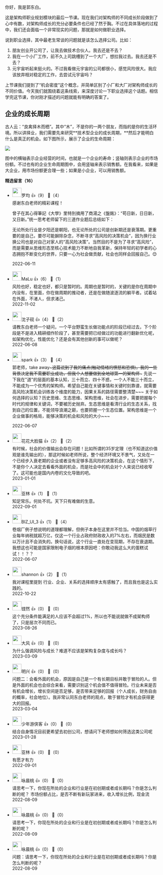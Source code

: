 你好，我是郭东白。

这是架构师职业规划模块的最后一节课。现在我们对架构师的不同成长阶段做到了心中有数，对架构师成长的充分必要条件也已经了然于胸。不过在具体落地的过程中，我们还会面临一个非常现实的问题，那就是如何做职业选择。

说到职业选择，其中最老生常谈的问题就是该怎么选择公司。比如：

1. 朋友创业开公司了，让我去做技术合伙人。我去还是不去？
2. 我在一个小厂工作，前不久上司跳槽到了一个大厂，想拉我过去。我去还是不去？
3. 元宇宙听起来挺火的。不过我看做元宇宙的公司都很小，感觉风险很大。我应该放弃相对稳定的工作，去尝试元宇宙吗？

上节课我们提到了“机会密度”这个概念，并简单区别了小厂和大厂对架构师成长的不同价值。今天我们就围绕着这条线索，来深度讨论一下职业选择这个话题。相信学完这节课，你对刚才描述的问题就能有明确的答案了。

## 企业的成长周期

古人云：“良禽择木而栖”。其中“木”，不是你的一两个朋友，而指的是你的生活环境。所以讲择业，我们需要先来研究**技术型企业的成长周期，**然后才能明白什么是真正的机会。如下图所示，展示了企业的生命周期：

![](https://static001.geekbang.org/resource/image/dc/3f/dc5047d6b3175301761a1870d030e43f.jpg?wh=6088x3306)

图中的横轴表示企业经营的时间，也就是一个企业的寿命；竖轴则表示企业的市场份额。不过也有的企业生命周期图中，会用竖轴来表示销售额。在我看来，如果是大企业，用市场份额更合理一些；如果是小企业，可以用销售额。
<div><strong>精选留言（16）</strong></div><ul>
<li><img src="https://static001.geekbang.org/account/avatar/00/2b/a0/50/390187f3.jpg" width="30px"><span>罗均</span> 👍（9） 💬（4）<div>感谢东白老师的精彩课程！

曾子在其心得筆記《大學》里特別摘用了商湯之《盤銘》：“苟日新，日日新，又日新。”统一思考老师留下的三道作业题后总结如下：

无论所处行业是夕阳还是朝阳，也无论所处的公司是创新期还是衰落期。更重要的是自己，要尽可能摒除杂念，不断寻求“高风险的决策机会”，因为换行业换公司也是对自己对家人的“高风险决策”。当然目的不是为了寻求“高风险”，而是需要从思维形态至核心技术能力不断地自我革新，保持年轻的初学者的心态拥抱不断变化的世界，只要一心为社会做贡献，社会也同样会回报自己。😊</div>2022-06-11</li><br/><li><img src="https://static001.geekbang.org/account/avatar/00/10/88/a7/fb383ef7.jpg" width="30px"><span>MaLu</span> 👍（6） 💬（1）<div>风险也好，稳定也好，都只是暂时的。周期也是暂时的，关键的是你在周期中内没有，在里面，你在做周期的推动者，还是在做随波逐流的躺平者。试着站在外面，不渚人，但求渚己。</div>2022-11-02</li><br/><li><img src="http://thirdwx.qlogo.cn/mmopen/vi_32/1znsUF88YEepJS9I58GGJict9NYTRybkz993KlPpvnC0sTibm3d6bWLIyhcETsYrVDPiakiaextmrXbnFkIsL7EfRQ/132" width="30px"><span>沈子砚</span> 👍（4） 💬（2）<div>请教东白老师一个疑问，一个平台野蛮生长做功能点的阶段已经过去，下个阶段是不是进入精耕细作阶段了，甚至需要把已经做过的功能进行翻新优化呢，如架构优化，性能优化？还是会有其他创新的事可以做呢？</div>2022-06-08</li><br/><li><img src="https://static001.geekbang.org/account/avatar/00/11/09/fb/52a662b2.jpg" width="30px"><span>spark</span> 👍（3） 💬（4）<div>郭老师，take away~~~这篇说到了我的痛点(触动情绪的愤怒和恐惧)，我的一些背景决定我不需要职业成功，但我个人想要做到全地球第一的架构师~~~
先说一下我在&quot;道&quot;的层面的基本认知，三十而立、四十不惑，一个人不能三十而立，不能成为一个优秀的架构师。希望自己能在关键事情和关键时刻靠谱，就需要高风险决策机会训练各个维度的能力，因果关系的路径需要整清楚~~~
关于如何选择的认知？历史思维、生态思维、架构思维，社会在进步，需要把握每个时代的规律和关键词，不要被历史抛弃。生态思维是看清行业的生态关系，找到自己的位置，不能领导浪潮之巅，也要把握一个生态位置。架构思维是一个企业做事的格局，能够决策的机会和风险的大小~~~
</div>2022-06-07</li><br/><li><img src="https://static001.geekbang.org/account/avatar/00/11/0c/86/8e52afb8.jpg" width="30px"><span>花花大脸猫</span> 👍（2） 💬（2）<div>有时候，社会的价值输出会存在问题！比如所谓的35岁定理（也不知道这价值观是谁先输出的），那这时候如老师所说，整个经济环境又不景气，又处在一个已经步入衰老期的企业或者没有足够多高风险的决策机会，在这个情形下，不是你个人决定去看看外面的机会，而是社会中的机会对个人来说已经收窄了。这可能也是国内内卷的文化导致的吧。</div>2023-01-01</li><br/><li><img src="https://static001.geekbang.org/account/avatar/00/0f/8c/5c/3f164f66.jpg" width="30px"><span>亚林</span> 👍（1） 💬（1）<div>知足常乐。何处不坑。天下只有难做的生意。</div>2022-09-01</li><br/><li><img src="" width="30px"><span>BIZ_UI_3</span> 👍（1） 💬（4）<div>卷烟厂例子想说明的道理都理解，但例子本身在这里并不恰当。中国的烟草行业每年纳税就超万亿，仅这一个行业占政府财政收入的7%左右，而烟民是数以万计且不会消失的。换句话说，这个行业一直处在变现期，不存在衰退期。我想这也可能是国家限制电子烟的根本原因吧：你敢动我这么大的蛋糕试试！！？？</div>2022-06-07</li><br/><li><img src="https://static001.geekbang.org/account/avatar/00/15/66/e9/d3c74c60.jpg" width="30px"><span>shannon</span> 👍（2） 💬（1）<div>我对课程里提到 行业、企业、关系的选择顺序太有感触了，而且我也是这么实践的。</div>2022-10-22</li><br/><li><img src="https://static001.geekbang.org/account/avatar/00/11/bc/dd/c9413f59.jpg" width="30px"><span>铿然</span> 👍（0） 💬（0）<div>这个充分条件能满足的人应该不会超过1%，所以也不能说就做不成架构师了，只是层次不同而已。</div>2023-08-26</li><br/><li><img src="https://static001.geekbang.org/account/avatar/00/1e/b0/3f/6a9b6aa4.jpg" width="30px"><span>大风</span> 👍（0） 💬（0）<div>为什么强调风险与成长？难道不应该是架构复杂度与成长吗？</div>2023-03-09</li><br/><li><img src="" width="30px"><span>明兴</span> 👍（0） 💬（0）<div>问题二：会看外面的机会，原因是自己是一个有长期目标并敢于冒险的人。但是外面的机会也会综合来看，需要识别这个机会值不值得冒险。行业未来是否有机会增长，增长空间是否足够，是否带来足够的回报（个人成长，财务自由的概率，社会地位）。我非常认同东白老师的观点，敢于冒险才有机会获得更大的回报。</div>2023-03-04</li><br/><li><img src="https://static001.geekbang.org/account/avatar/00/18/b2/32/d26f92c5.jpg" width="30px"><span>少年游侠客</span> 👍（0） 💬（0）<div>结合自身情况目前更希望去初创公司，想请问下老师想如何筛选这类公司呢</div>2023-01-28</li><br/><li><img src="https://static001.geekbang.org/account/avatar/00/0f/8c/5c/3f164f66.jpg" width="30px"><span>亚林</span> 👍（0） 💬（0）<div>有愿才有力</div>2022-09-01</li><br/><li><img src="https://static001.geekbang.org/account/avatar/00/2b/a7/4c/a158cb5f.jpg" width="30px"><span>咏晨桃</span> 👍（0） 💬（0）<div>请思考一下，你现在所处的企业和行业是在初创期或者成长期吗？你是怎么判断的呢？ 市场份额占比，是否不断有新玩家进来，收入增长比例，现金流</div>2022-08-09</li><br/><li><img src="https://static001.geekbang.org/account/avatar/00/2b/a7/4c/a158cb5f.jpg" width="30px"><span>咏晨桃</span> 👍（0） 💬（0）<div>请思考一下，你现在所处的企业和行业是在初创期或者成长期吗？你是怎么判断的呢？</div>2022-08-09</li><br/><li><img src="https://static001.geekbang.org/account/avatar/00/2b/a7/4c/a158cb5f.jpg" width="30px"><span>咏晨桃</span> 👍（0） 💬（0）<div>问题：请思考一下，你现在所处的企业和行业是在初创期或者成长期吗？你是怎么判断的呢？</div>2022-08-09</li><br/>
</ul>